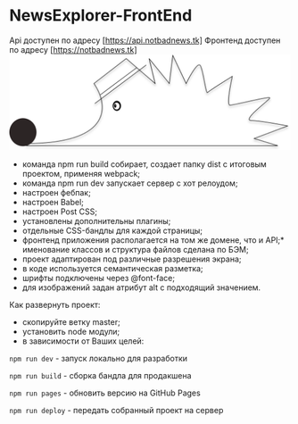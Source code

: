 # NewsExplorer-FrontEnd

Api доступен по адресу [https://api.notbadnews.tk]
Фронтенд доступен по адресу [https://notbadnews.tk]
![Йожик](https://github.com/ezhuchenkov/ezhuchenkov.github.io/blob/master/%D0%81%D0%B6.svg)


* команда npm run build собирает, создает папку dist с итоговым проектом, применяя webpaсk;
* команда npm run dev запускает сервер с хот релоудом;
* настроен фебпак;
* настроен Babel;
* настроен Post CSS;
* установлены дополнительны плагины;
* отдельные CSS-бандлы для каждой страницы;
* фронтенд приложения располагается на том же домене, что и API;* именование классов и структура файлов сделана по БЭМ;
* проект адаптирован под различные разрешения экрана;
* в коде используется семантическая разметка;
* шрифты подключены через @font-face;
* для изображений задан атрибут alt с подходящий значением.

Как развернуть проект:
- скопируйте ветку master;
- установить node модули;
- в зависимости от Ваших целей:

`npm run dev` - запуск локально для разработки

`npm run build` - сборка бандла для продакшена

`npm run pages` - обновить версию на GitHub Pages

`npm run deploy` - передать собранный проект на сервер
